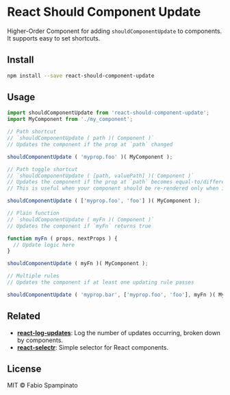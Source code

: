 # React Should Component Update

Higher-Order Component for adding `shouldComponentUpdate` to components. It supports easy to set shortcuts.

## Install

```sh
npm install --save react-should-component-update
```

## Usage

```ts
import shouldComponentUpdate from 'react-should-component-update';
import MyComponent from './my_component';

// Path shortcut
// `shouldComponentUpdate ( path )( Component )`
// Updates the component if the prop at `path` changed

shouldComponentUpdate ( 'myprop.foo' )( MyComponent );

// Path toggle shortcut
// `shouldComponentUpdate ( [path, valuePath] )( Component )`
// Updates the component if the prop at `path` becomes equal-to/different-from the prop at `valuePath`
// This is useful when your component should be re-rendered only when it gets selected/unselected

shouldComponentUpdate ( ['myprop.foo', 'foo'] )( MyComponent );

// Plain function
// `shouldComponentUpdate ( myFn )( Component )`
// Updates the component if `myFn` returns true

function myFn ( props, nextProps ) {
  // Update logic here
}

shouldComponentUpdate ( myFn )( MyComponent );

// Multiple rules
// Updates the component if at least one updating rule passes

shouldComponentUpdate ( 'myprop.bar', ['myprop.foo', 'foo'], myFn )( MyComponent );
```

## Related

- **[react-log-updates](https://github.com/fabiospampinato/react-log-updates)**: Log the number of updates occurring, broken down by components.
- **[react-selectr](https://github.com/fabiospampinato/react-selectr)**: Simple selector for React components.

## License

MIT © Fabio Spampinato
